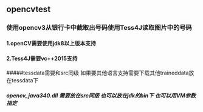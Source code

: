 ## opencvtest
### 使用opencv3从银行卡中截取出号码使用Tess4J读取图片中的号码

#### 1.openCV需要使用jdk8以上版本支持
#### 2.Tess4J需要vc++2015支持

#####tessdata需要和src同级 如果要其他语言支持需要下载其他traineddata放在tessdata下
##### opencv_java340.dll 需要放在src同级 也可以放在jdk的bin下  也可以用VM参数指定
